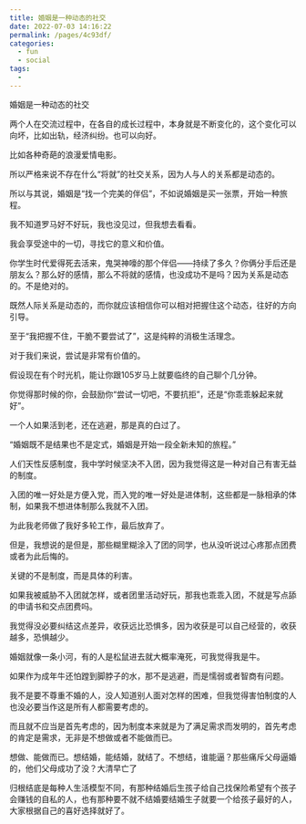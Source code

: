 ```yaml
---
title: 婚姻是一种动态的社交
date: 2022-07-03 14:16:22
permalink: /pages/4c93df/
categories:
  - fun
  - social
tags:
  - 
---
```

婚姻是一种动态的社交

两个人在交流过程中，在各自的成长过程中，本身就是不断变化的，这个变化可以向坏，比如出轨，经济纠纷。也可以向好。

比如各种奇葩的浪漫爱情电影。

所以严格来说不存在什么“将就”的社交关系，因为人与人的关系都是动态的。

所以与其说，婚姻是“找一个完美的伴侣”，不如说婚姻是买一张票，开始一种旅程。

我不知道罗马好不好玩，我也没见过，但我想去看看。

我会享受途中的一切，寻找它的意义和价值。

你学生时代爱得死去活来，鬼哭神嚎的那个伴侣——持续了多久？你俩分手后还是朋友么？那么好的感情，那么不将就的感情，也没成功不是吗？因为关系是动态的。不是绝对的。

既然人际关系是动态的，而你就应该相信你可以相对把握住这个动态，往好的方向引导。

至于“我把握不住，干脆不要尝试了”，这是纯粹的消极生活理念。

对于我们来说，尝试是非常有价值的。

假设现在有个时光机，能让你跟105岁马上就要临终的自己聊个几分钟。

你觉得那时候的你，会鼓励你“尝试一切吧，不要抗拒”，还是“你乖乖躲起来就好”。

一个人如果活到老，还在逃避，那是真的白过了。



“婚姻既不是结果也不是定式，婚姻是开始一段全新未知的旅程。”





人们天性反感制度，我中学时候坚决不入团，因为我觉得这是一种对自己有害无益的制度。

入团的唯一好处是方便入党，而入党的唯一好处是进体制，这些都是一脉相承的体制，如果我不想进体制那么我就不入团。

为此我老师做了我好多轮工作，最后放弃了。

但是，我想说的是但是，那些糊里糊涂入了团的同学，也从没听说过心疼那点团费或者为此后悔的。

关键的不是制度，而是具体的利害。

如果我被威胁不入团就怎样，或者团里活动好玩，那我也乖乖入团，不就是写点舔的申请书和交点团费吗。

我觉得没必要纠结这点差异，收获远比恐惧多，因为收获是可以自己经营的，收获越多，恐惧越少。

婚姻就像一条小河，有的人是松鼠进去就大概率淹死，可我觉得我是牛。

如果作为成年牛还怕蹚到脚脖子的水，那不是逃避，而是懦弱或者智商有问题。

我不是要不尊重不婚的人，没人知道别人面对怎样的困难，但我觉得害怕制度的人也没必要当作这是所有人都需要考虑的。

而且就不应当是首先考虑的，因为制度本来就是为了满足需求而发明的，首先考虑的肯定是需求，无非是不想做或者不能做而已。

想做、能做而已。想结婚，能结婚，就结了。不想结，谁能逼？那些痛斥父母逼婚的，他们父母成功了没？大清早亡了



归根结底是每种人生活模型不同，有那种结婚后生孩子给自己找保险希望有个孩子会赚钱的自私的人，也有那种要不就不结婚要结婚生子就要一个给孩子最好的人，大家根据自己的喜好选择就好了。

